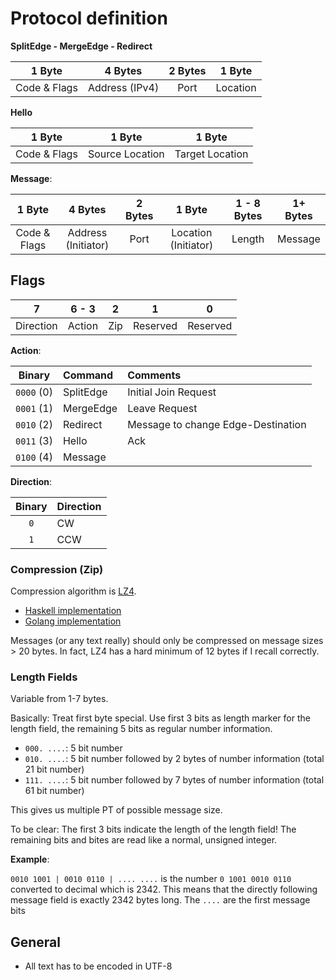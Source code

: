# Protocol definition

**SplitEdge - MergeEdge - Redirect**

| 1 Byte       | 4 Bytes              | 2 Bytes  | 1 Byte            | 
| :----------: | :------------------: | :------: | :---------------: |
| Code & Flags | Address (IPv4)       | Port     | Location          | 

**Hello**

| 1 Byte       | 1 Byte            | 1 Byte            |
| :----------: | :---------------: | :---------------: |
| Code & Flags | Source Location   | Target Location   | 

**Message**:

| 1 Byte       | 4 Bytes            | 2 Bytes   | 1 Byte               | 1 - 8 Bytes | 1+ Bytes   |
| :----------: | :----------------: | :-------: | :------------------: | :---------: | :--------: |
| Code & Flags | Address (Initiator)| Port      | Location (Initiator) | Length      | Message    |


## Flags
| 7         | 6 - 3  | 2   | 1        | 0        |
| :-------: | :----: | :-: | :------: | :------: |
| Direction | Action | Zip | Reserved | Reserved |


**Action**:

| Binary     | Command            | Comments                             |
| :---:      | :---               | :---                                 |
| `0000` (0) | SplitEdge          | Initial Join Request                 |
| `0001` (1) | MergeEdge          | Leave Request                        |
| `0010` (2) | Redirect           | Message to change Edge-Destination   |
| `0011` (3) | Hello              | Ack                                  |
| `0100` (4) | Message            |                                      |

**Direction**:

| Binary  | Direction |
| :---:   | :---      |
| `0`     | CW        |
| `1`     | CCW       |


### Compression (Zip)
Compression algorithm is [LZ4](https://code.google.com/p/lz4/).
- [Haskell implementation](http://hackage.haskell.org/package/lz4-0.2.2)
- [Golang implementation](https://github.com/salviati/go-lz4)

Messages (or any text really) should only be compressed on message sizes > 20
bytes.  In fact, LZ4 has a hard minimum of 12 bytes if I recall correctly.

### Length Fields
Variable from 1-7 bytes.

Basically: Treat  first byte special. Use first 3 bits as length marker for the
length field, the remaining 5 bits as regular number information.

- `000. ....`: 5 bit number
- `010. ....`: 5 bit number followed by 2 bytes of number information
  (total 21 bit number)
- `111. ....`: 5 bit number followed by 7 bytes of number information
  (total 61 bit number)

This gives us multiple PT of possible message size.

To be clear: The first 3 bits indicate the length of the length field!
The remaining bits and bites are read like a normal, unsigned integer.

**Example**:

`0010 1001 | 0010 0110 | .... ....` is the number `0 1001 0010 0110` converted to decimal
which is 2342. This means that the directly following message field is exactly
2342 bytes long. The `....` are the first message bits

## General
- All text has to be encoded in UTF-8
